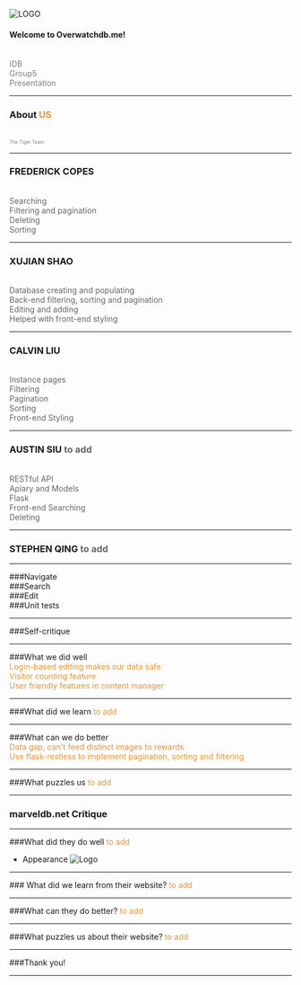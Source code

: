 ![LOGO](https://raw.githubusercontent.com/XS2929/idb/master/static/gitpitch_pic/logo.png)

#### Welcome to Overwatchdb.me!
<br>
<span style="color:gray">IDB</span>
<br>
<span style="color:gray">Group5</span>
<br>
<span style="color:gray">Presentation</span>

---

### About <span style="color: #e49436; text-transform: none">US</span>
<br>
<span style="color:gray; font-size:0.6em;">The Tiger Team</span>

---
### FREDERICK COPES <span style="color: #666666"></span>
<br>
<span style="color: #666666"> Searching</span>
<br>
<span style="color: #666666"> Filtering and pagination</span>
<br>
<span style="color: #666666"> Deleting</span>
<br>
<span style="color: #666666"> Sorting</span>

---
### XUJIAN SHAO 
<br>
<span style="color: #666666"> Database creating and populating</span>
<br>
<span style="color: #666666"> Back-end filtering, sorting and pagination</span>
<br>
<span style="color: #666666"> Editing and adding</span>
<br>
<span style="color: #666666"> Helped with front-end styling</span>

---
### CALVIN LIU <span style="color: #666666"></span>
<br>
<span style="color: #666666">Instance pages</span>
<br>
<span style="color: #666666">Filtering </span>
<br>
<span style="color: #666666">Pagination </span>
<br>
<span style="color: #666666">Sorting </span>
<br>
<span style="color: #666666">Front-end Styling</span>

---

### AUSTIN SIU <span style="color: #666666">to add</span>
<br>
<span style="color: #666666">RESTful API</span>
<br>
<span style="color: #666666">Apiary and Models</span>
<br>
<span style="color: #666666">Flask</span>
<br>
<span style="color: #666666">Front-end Searching</span>
<br>
<span style="color: #666666">Deleting</span>

---

### STEPHEN QING <span style="color: #666666"> to add</span>

---
###Navigate
<br>
###Search
<br>
###Edit
<br>
###Unit tests

---
###Self-critique

---
###<span style="color: #">What we did well</span>
<br>
<span style="color: #e49436">Login-based editing makes our data safe</span>
<br>
<span style="color: #e49436">Visitor counting feature</span>
<br>
<span style="color: #e49436">User friendly features in content manager</span>

---
###<span style="color: #">What did we learn</span>
<span style="color: #e49436">to add</span>

---
###<span style="color: #">What can we do better</span>
<br>
<span style="color: #e49436">Data gap, can't feed distinct images to rewards</span>
<br>
<span style="color: #e49436">Use flask-restless to implement pagination, sorting and filtering</span>

---
###<span style="color: #">What puzzles us</span>
<span style="color: #e49436">to add</span>

---

### marveldb.net Critique

---
###<span style="color: #">What did they do well</span>
<span style="color: #e49436">to add</span>
- Appearance
![Logo](https://yt3.ggpht.com/-058HlQo6Dfc/AAAAAAAAAAI/AAAAAAAAAAA/h3mTqyvMa8E/s900-c-k-no-mo-rj-c0xffffff/photo.jpg)

---
###<span style="color: #"> What did we learn from their website?
<span style="color: #e49436">to add</span>

---
###<span style="color: #">What can they do better?</span>
<span style="color: #e49436">to add</span>

---
###<span style="color: #">What puzzles us about their website?</span></span>
<span style="color: #e49436">to add</span>

---

###Thank you!

---
